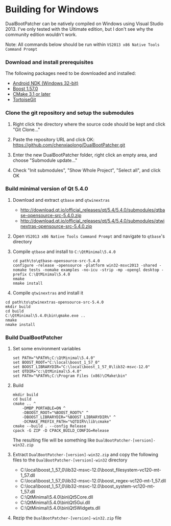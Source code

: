 Building for Windows
====================

DualBootPatcher can be natively compiled on Windows using Visual Studio 2013. I've only tested with the Ultimate edition, but I don't see why the community edition wouldn't work.

Note: All commands below should be run within `VS2013 x86 Native Tools Command Prompt`


### Download and install prerequisites

The following packages need to be downloaded and installed:

- [Android NDK (Windows 32-bit)](https://developer.android.com/tools/sdk/ndk/index.html)
- [Boost 1.57.0](http://downloads.sourceforge.net/project/boost/boost-binaries/1.57.0/boost_1_57_0-msvc-12.0-32.exe)
- [CMake 3.1 or later](http://www.cmake.org/)
- [TortoiseGit](https://code.google.com/p/tortoisegit/)


### Clone the git repository and setup the submodules

1. Right click the directory where the source code should be kept and click "Git Clone..."

2. Paste the repository URL and click OK: https://github.com/chenxiaolong/DualBootPatcher.git

3. Enter the new DualBootPatcher folder, right click an empty area, and choose "Submodule update..."

4. Check "Init submodules", "Show Whole Project", "Select all", and click OK


### Build minimal version of Qt 5.4.0

1. Download and extract `qtbase` and `qtwinextras`

   - http://download.qt.io/official_releases/qt/5.4/5.4.0/submodules/qtbase-opensource-src-5.4.0.zip
   - http://download.qt.io/official_releases/qt/5.4/5.4.0/submodules/qtwinextras-opensource-src-5.4.0.zip

2. Open `VS2013 x86 Native Tools Command Prompt` and navigate to `qtbase`'s directory

3. Compile `qtbase` and install to `C:\QtMinimal\5.4.0`

   ```dos
   cd path\to\qtbase-opensource-src-5.4.0
   configure -release -opensource -platform win32-msvc2013 -shared -nomake tests -nomake examples -no-icu -strip -mp -opengl desktop -prefix C:\QtMinimal\5.4.0
   nmake
   nmake install
   ```

 4. Compile `qtwinextras` and install it

   ```dos
   cd path\to\qtwinextras-opensource-src-5.4.0
   mkdir build
   cd build
   C:\QtMinimal\5.4.0\bin\qmake.exe ..
   nmake
   nmake install
   ```

### Build DualBootPatcher

1. Set some environment variables

   ```dos
   set PATH="%PATH%;C:\QtMinimal\5.4.0"
   set BOOST_ROOT="C:\local\boost_1_57_0"
   set BOOST_LIBRARYDIR="C:\local\boost_1_57_0\lib32-msvc-12.0"
   set QTDIR="c:\QtMinimal\5.4.0"
   set PATH="%PATH%;C:\Program Files (x86)\CMake\bin"
   ```

2. Build

   ```dos
   mkdir build
   cd build
   cmake .. ^
       -DMBP_PORTABLE=ON ^
       -DBOOST_ROOT="%BOOST_ROOT%" ^
       -DBOOST_LIBRARYDIR="%BOOST_LIBRARYDIR%" ^
       -DCMAKE_PREFIX_PATH="%QTDIR%\lib\cmake"
   cmake --build . --config Release
   cpack -G ZIP -D CPACK_BUILD_CONFIG=Release
   ```

   The resulting file will be something like `DualBootPatcher-[version]-win32.zip`

3. Extract `DualBootPatcher-[version]-win32.zip` and copy the following files to the `DualBootPatcher-[version]-win32` directory

    - C:\local\boost_1_57_0\lib32-msvc-12.0\boost_filesystem-vc120-mt-1_57.dll
    - C:\local\boost_1_57_0\lib32-msvc-12.0\boost_regex-vc120-mt-1_57.dll
    - C:\local\boost_1_57_0\lib32-msvc-12.0\boost_system-vc120-mt-1_57.dll
    - C:\QtMinimal\5.4.0\bin\Qt5Core.dll
    - C:\QtMinimal\5.4.0\bin\Qt5Gui.dll
    - C:\QtMinimal\5.4.0\bin\Qt5Widgets.dll

4. Rezip the `DualBootPatcher-[version]-win32.zip` file
